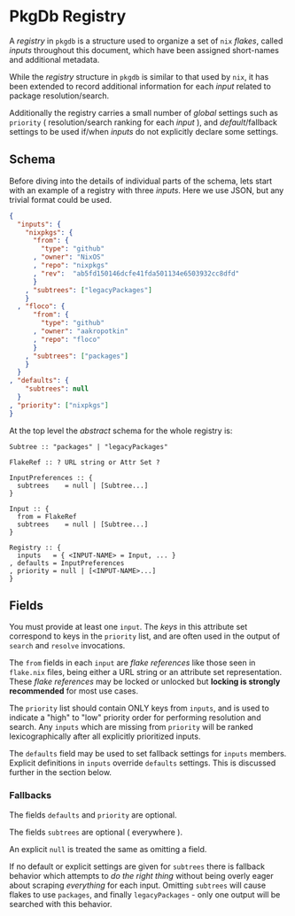 # PkgDb Registry

A _registry_ in `pkgdb` is a structure used to organize a set of `nix` _flakes_,
called _inputs_ throughout this document, which have been assigned short-names
and additional metadata.

While the _registry_ structure in `pkgdb` is similar to that used by `nix`, it
has been extended to record additional information for each _input_ related to
package resolution/search.

Additionally the registry carries a small number of _global_ settings such as
`priority` ( resolution/search ranking for each _input_ ), and
_default_/fallback settings to be used if/when _inputs_ do not explicitly
declare some settings.


## Schema

Before diving into the details of individual parts of the schema, lets start
with an example of a registry with three _inputs_.
Here we use JSON, but any trivial format could be used.

```json
{
  "inputs": {
    "nixpkgs": {
      "from": {
        "type": "github"
      , "owner": "NixOS"
      , "repo": "nixpkgs"
      , "rev":  "ab5fd150146dcfe41fda501134e6503932cc8dfd"
      }
    , "subtrees": ["legacyPackages"]
    }
  , "floco": {
      "from": {
        "type": "github"
      , "owner": "aakropotkin"
      , "repo": "floco"
      }
    , "subtrees": ["packages"]
    }
  }
, "defaults": {
    "subtrees": null
  }
, "priority": ["nixpkgs"]
}
```

At the top level the _abstract_ schema for the whole registry is:

```
Subtree :: "packages" | "legacyPackages"

FlakeRef :: ? URL string or Attr Set ?

InputPreferences :: {
  subtrees    = null | [Subtree...]
}

Input :: {
  from = FlakeRef
  subtrees    = null | [Subtree...]
}

Registry :: {
  inputs   = { <INPUT-NAME> = Input, ... }
, defaults = InputPreferences
, priority = null | [<INPUT-NAME>...]
}
```


## Fields

You must provide at least one `input`.
The _keys_ in this attribute set correspond to keys in the `priority` list,
and are often used in the output of `search` and `resolve` invocations.

The `from` fields in each `input` are _flake references_ like those seen in
`flake.nix` files, being either a URL string or an attribute set representation.
These _flake references_ may be locked or unlocked but
**locking is strongly recommended** for most use cases.

The `priority` list should contain ONLY keys from `inputs`, and is used to
indicate a "high" to "low" priority order for performing resolution and search.
Any `inputs` which are missing from `priority` will be ranked lexicographically
after all explicitly prioritized inputs.

The `defaults` field may be used to set fallback settings for `inputs` members.
Explicit definitions in `inputs` override `defaults` settings.
This is discussed further in the section below.


### Fallbacks

The fields `defaults` and `priority` are optional.

The fields `subtrees` are optional ( everywhere ).

An explicit `null` is treated the same as omitting a field.


If no default or explicit settings are given for `subtrees`
there is fallback behavior which attempts to _do the right thing_ without being
overly eager about scraping _everything_ for each input.
Omitting `subtrees` will cause flakes to use `packages`, and finally
`legacyPackages` - only one output will be searched with this behavior.

